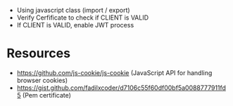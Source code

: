 - Using javascript class (import / export)
- Verify Cerfificate to check if CLIENT is VALID
- If CLIENT is VALID, enable JWT process

# Resources

- https://github.com/js-cookie/js-cookie (JavaScript API for handling browser cookies)
- https://gist.github.com/fadilxcoder/d7106c55f60df00bf5a0088777911fd5 (Pem certificate)
